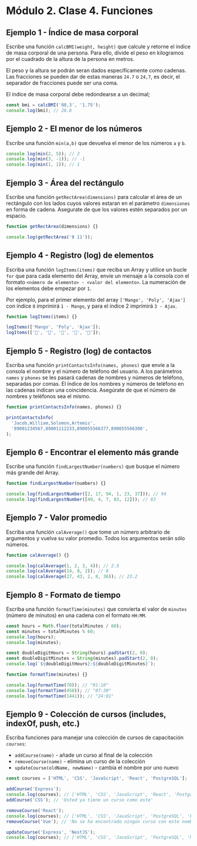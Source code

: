 # Módulo 2. Clase 4. Funciones

## Ejemplo 1 - Índice de masa corporal

Escribe una función `calcBMI(weight, height)` que calcule y retorne el índice de masa
corporal de una persona. Para ello, divide el peso en kilogramos por
el cuadrado de la altura de la persona en metros.

El peso y la altura se podrán seran dados específicamente como cadenas. Las fracciones
se pueden dar de estas maneras `24.7` o `24,7`, es decir, el separador de fracciones
puede ser una coma.

El índice de masa corporal debe redondearse a un decimal;

```js
const bmi = calcBMI('88,3', '1.75');
console.log(bmi); // 28.8
```

## Ejemplo 2 - El menor de los números

Escribe una función `min(a,b)` que devuelva el menor de los números `a` y `b`.

```js
console.log(min(2, 5)); // 2
console.log(min(3, -1)); // -1
console.log(min(1, 1)); // 1
```

## Ejemplo 3 - Área del rectángulo

Escribe una función `getRectArea(dimensions)` para calcular el área de un rectángulo 
con los lados cuyos valores estaran en el parámetro `dimensiones` en forma de cadena. 
Asegurate de que los valores estén separados por un espacio.

```js
function getRectArea(dimensions) {}

console.log(getRectArea('8 11'));
```

## Ejemplo 4 - Registro (log) de elementos

Escriba una función `logItems(items)` que reciba un Array y utilice un bucle `for` que
para cada elemento del Array, envíe un mensaje a la consola con el formato 
`<número de elemento> - <valor del elemento>`. La numeración de los elementos debe empezar por `1`.

Por ejemplo, para el primer elemento del array `['Mango', 'Poly', 'Ajax']` con 
índice `0` imprimirá `1 - Mango`, y para el índice 2 imprimirá `3 - Ajax`.

```js
function logItems(items) {}

logItems(['Mango', 'Poly', 'Ajax']);
logItems(['🍎', '🍇', '🍑', '🍌', '🍋']);
```

## Ejemplo 5 - Registro (log) de contactos

Escriba una función `printContactsInfo(names, phones)` que envíe a la consola el nombre
y el número de teléfono del usuario. A los parámetros `names` y `phones` se les pasará 
cadenas de nombres y números de teléfono, separadas por comas. El índice de los nombres
y números de teléfono en las cadenas indican una coincidencia. Asegúrate de que el número
de nombres y teléfonos sea el mismo.

```js
function printContactsInfo(names, phones) {}

printContactsInfo(
  'Jacob,William,Solomon,Artemis',
  '89001234567,89001112233,890055566377,890055566300',
);
```

## Ejemplo 6 - Encontrar el elemento más grande

Escribe una función `findLargestNumber(numbers)` que busque el número
más grande del Array.

```js
function findLargestNumber(numbers) {}

console.log(findLargestNumber([2, 17, 94, 1, 23, 37])); // 94
console.log(findLargestNumber([49, 4, 7, 83, 12])); // 83
```

## Ejemplo 7 - Valor promedio

Escriba una función `calAverage()` que tome un número arbitrario de argumentos
y vuelva su valor promedio. Todos los argumentos serán sólo números.

```js
function calAverage() {}

console.log(calAverage(1, 2, 3, 4)); // 2.5
console.log(calAverage(14, 8, 2)); // 8
console.log(calAverage(27, 43, 2, 8, 36)); // 23.2
```

## Ejemplo 8 - Formato de tiempo

Escriba una función `formatTime(minutes)` que convierta el valor de 
`minutes` (número de minutos) en una cadena con el formato `HH:MM`.

```js
const hours = Math.floor(totalMinutes / 60);
const minutes = totalMinutes % 60;
console.log(hours);
console.log(minutes);

const doubleDigitHours = String(hours).padStart(2, 0);
const doubleDigitMinutes = String(minutes).padStart(2, 0);
console.log(`${doubleDigitHours}:${doubleDigitMinutes}`);

function formatTime(minutes) {}

console.log(formatTime(70)); // "01:10"
console.log(formatTime(450)); // "07:30"
console.log(formatTime(1441)); // "24:01"
```

## Ejemplo 9 - Colección de cursos (includes, indexOf, push, etc.)

Escriba funciones para manejar una colección de cursos de capacitación `courses`:

- `addCourse(name)` - añade un curso al final de la colección
- `removeCourse(name)` - elimina un curso de la colección
- `updateCourse(oldName, newName)` - cambia el nombre por uno nuevo

```js
const courses = ['HTML', 'CSS', 'JavaScript', 'React', 'PostgreSQL'];

addCourse('Express');
console.log(courses); // ['HTML', 'CSS', 'JavaScript', 'React', 'PostgreSQL', 'Express']
addCourse('CSS'); // 'Usted ya tiene un curso como este'

removeCourse('React');
console.log(courses); // ['HTML', 'CSS', 'JavaScript', 'PostgreSQL', 'Express']
removeCourse('Vue'); // 'No se ha encontrado ningún curso con este nombre'

updateCourse('Express', 'NestJS');
console.log(courses); // ['HTML', 'CSS', 'JavaScript', 'PostgreSQL', 'NestJS']
```
